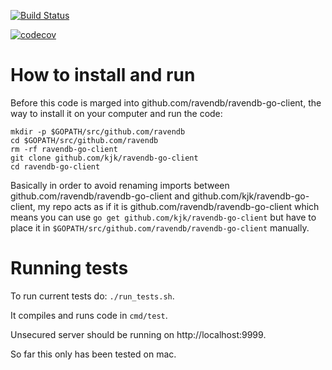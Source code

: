 [![Build Status](https://travis-ci.org/kjk/ravendb-go-client.svg?branch=v4.0)](https://travis-ci.org/kjk/ravendb-go-client)

[![codecov](https://codecov.io/gh/kjk/ravendb-go-client/branch/v4.0/graph/badge.svg)](https://codecov.io/gh/kjk/ravendb-go-client)

# How to install and run

Before this code is marged into github.com/ravendb/ravendb-go-client, the way to
install it on your computer and run the code:

```
mkdir -p $GOPATH/src/github.com/ravendb
cd $GOPATH/src/github.com/ravendb
rm -rf ravendb-go-client
git clone github.com/kjk/ravendb-go-client
cd ravendb-go-client
```

Basically in order to avoid renaming imports between github.com/ravendb/ravendb-go-client
and github.com/kjk/ravendb-go-client, my repo acts as if it is github.com/ravendb/ravendb-go-client
which means you can use `go get github.com/kjk/ravendb-go-client` but
have to place it in `$GOPATH/src/github.com/ravendb/ravendb-go-client` manually.

# Running tests

To run current tests do: `./run_tests.sh`.

It compiles and runs code in `cmd/test`.

Unsecured server should be running on http://localhost:9999.

So far this only has been tested on mac.
